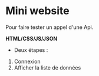 # Mini website

Pour faire tester un appel d'une Api.

**HTML/CSS/JS/JSON**

- Deux étapes :

1. Connexion
2. Afficher la liste de données
